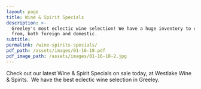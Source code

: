 ```yaml
---
layout: page
title: Wine & Spirit Specials
description: >-
  Greeley's most eclectic wine selection! We have a huge inventory to choose
  from, both foreign and domestic.
subtitle:
permalink: /wine-spirits-specials/
pdf_path: /assets/images/01-16-18.pdf
pdf_image_path: /assets/images/01-16-18-2.jpg
---
```



Check out our latest Wine & Spirit Specials on sale today, at Westlake Wine & Spirits.  We have the best eclectic wine selection in Greeley.
